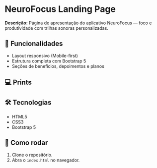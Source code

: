 # NeuroFocus Landing Page

**Descrição:** Página de apresentação do aplicativo NeuroFocus — foco e produtividade com trilhas sonoras personalizadas.

## 🚀 Funcionalidades
- Layout responsivo (Mobile-first)
- Estrutura completa com Bootstrap 5
- Seções de benefícios, depoimentos e planos

## 💻 Prints


## 🛠️ Tecnologias
- HTML5
- CSS3
- Bootstrap 5

## 📂 Como rodar
1. Clone o repositório.
2. Abra o `index.html` no navegador.
